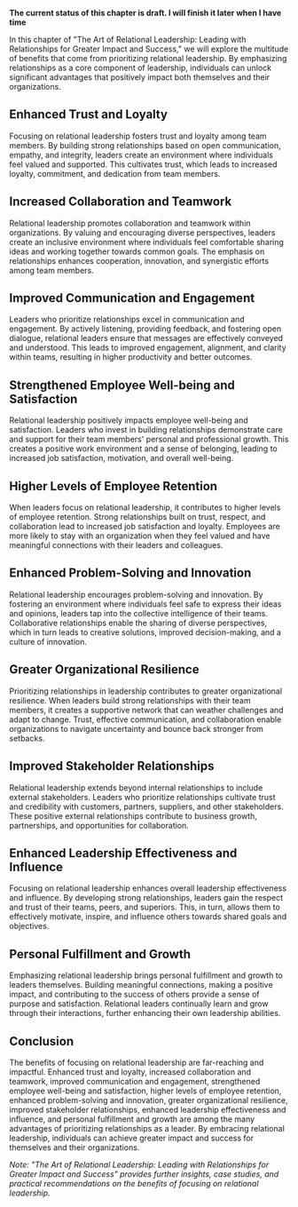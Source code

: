 **The current status of this chapter is draft. I will finish it later when I have time**

In this chapter of "The Art of Relational Leadership: Leading with Relationships for Greater Impact and Success," we will explore the multitude of benefits that come from prioritizing relational leadership. By emphasizing relationships as a core component of leadership, individuals can unlock significant advantages that positively impact both themselves and their organizations.

Enhanced Trust and Loyalty
--------------------------

Focusing on relational leadership fosters trust and loyalty among team members. By building strong relationships based on open communication, empathy, and integrity, leaders create an environment where individuals feel valued and supported. This cultivates trust, which leads to increased loyalty, commitment, and dedication from team members.

Increased Collaboration and Teamwork
------------------------------------

Relational leadership promotes collaboration and teamwork within organizations. By valuing and encouraging diverse perspectives, leaders create an inclusive environment where individuals feel comfortable sharing ideas and working together towards common goals. The emphasis on relationships enhances cooperation, innovation, and synergistic efforts among team members.

Improved Communication and Engagement
-------------------------------------

Leaders who prioritize relationships excel in communication and engagement. By actively listening, providing feedback, and fostering open dialogue, relational leaders ensure that messages are effectively conveyed and understood. This leads to improved engagement, alignment, and clarity within teams, resulting in higher productivity and better outcomes.

Strengthened Employee Well-being and Satisfaction
-------------------------------------------------

Relational leadership positively impacts employee well-being and satisfaction. Leaders who invest in building relationships demonstrate care and support for their team members' personal and professional growth. This creates a positive work environment and a sense of belonging, leading to increased job satisfaction, motivation, and overall well-being.

Higher Levels of Employee Retention
-----------------------------------

When leaders focus on relational leadership, it contributes to higher levels of employee retention. Strong relationships built on trust, respect, and collaboration lead to increased job satisfaction and loyalty. Employees are more likely to stay with an organization when they feel valued and have meaningful connections with their leaders and colleagues.

Enhanced Problem-Solving and Innovation
---------------------------------------

Relational leadership encourages problem-solving and innovation. By fostering an environment where individuals feel safe to express their ideas and opinions, leaders tap into the collective intelligence of their teams. Collaborative relationships enable the sharing of diverse perspectives, which in turn leads to creative solutions, improved decision-making, and a culture of innovation.

Greater Organizational Resilience
---------------------------------

Prioritizing relationships in leadership contributes to greater organizational resilience. When leaders build strong relationships with their team members, it creates a supportive network that can weather challenges and adapt to change. Trust, effective communication, and collaboration enable organizations to navigate uncertainty and bounce back stronger from setbacks.

Improved Stakeholder Relationships
----------------------------------

Relational leadership extends beyond internal relationships to include external stakeholders. Leaders who prioritize relationships cultivate trust and credibility with customers, partners, suppliers, and other stakeholders. These positive external relationships contribute to business growth, partnerships, and opportunities for collaboration.

Enhanced Leadership Effectiveness and Influence
-----------------------------------------------

Focusing on relational leadership enhances overall leadership effectiveness and influence. By developing strong relationships, leaders gain the respect and trust of their teams, peers, and superiors. This, in turn, allows them to effectively motivate, inspire, and influence others towards shared goals and objectives.

Personal Fulfillment and Growth
-------------------------------

Emphasizing relational leadership brings personal fulfillment and growth to leaders themselves. Building meaningful connections, making a positive impact, and contributing to the success of others provide a sense of purpose and satisfaction. Relational leaders continually learn and grow through their interactions, further enhancing their own leadership abilities.

Conclusion
----------

The benefits of focusing on relational leadership are far-reaching and impactful. Enhanced trust and loyalty, increased collaboration and teamwork, improved communication and engagement, strengthened employee well-being and satisfaction, higher levels of employee retention, enhanced problem-solving and innovation, greater organizational resilience, improved stakeholder relationships, enhanced leadership effectiveness and influence, and personal fulfillment and growth are among the many advantages of prioritizing relationships as a leader. By embracing relational leadership, individuals can achieve greater impact and success for themselves and their organizations.

*Note: "The Art of Relational Leadership: Leading with Relationships for Greater Impact and Success" provides further insights, case studies, and practical recommendations on the benefits of focusing on relational leadership.*
